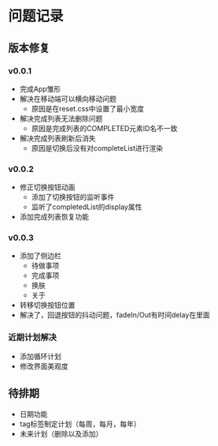# 问题记录

## 版本修复

### v0.0.1

- 完成App雏形
- 解决在移动端可以横向移动问题
  - 原因是在reset.css中设置了最小宽度
- 解决完成列表无法删除问题
  - 原因是完成列表的COMPLETED元素ID名不一致
- 解决完成列表刷新后消失
  - 原因是切换后没有对completeList进行渲染

### v0.0.2

- 修正切换按钮动画
  - 添加了切换按钮的监听事件
  - 监听了completedList的display属性
- 添加完成列表恢复功能

### v0.0.3

- 添加了侧边栏
  - 待做事项
  - 完成事项
  - 换肤
  - 关于
- 转移切换按钮位置
- 解决了，回退按钮的抖动问题，fadeIn/Out有时间delay在里面

### 近期计划解决

- 添加循环计划
- 修改界面美观度

## 待排期

- 日期功能
- tag标签制定计划（每周，每月，每年）
- 未来计划（删除以及添加）
